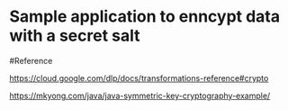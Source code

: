 # Sample application to enncypt data with a secret salt 

#Reference

https://cloud.google.com/dlp/docs/transformations-reference#crypto

https://mkyong.com/java/java-symmetric-key-cryptography-example/

